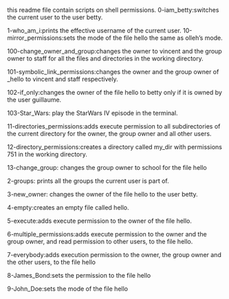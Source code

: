 this readme file contain scripts on shell permissions.
 0-iam_betty:switches the current user to the user betty.

1-who_am_i:prints the effective username of the current user.
10-mirror_permissions:sets the mode of the file hello the same as olleh’s mode.

100-change_owner_and_group:changes the owner to vincent and the group owner to staff for all the files and directories in the working directory.

101-symbolic_link_permissions:changes the owner and the group owner of _hello to vincent and staff respectively.

102-if_only:changes the owner of the file hello to betty only if it is owned by the user guillaume.

103-Star_Wars: play the StarWars IV episode in the terminal.

11-directories_permissions:adds execute permission to all subdirectories of the current directory for the owner, the group owner and all other users.

12-directory_permissions:creates a directory called my_dir with permissions 751 in the working directory.

13-change_group: changes the group owner to school for the file hello

2-groups: prints all the groups the current user is part of.

3-new_owner: changes the owner of the file hello to the user betty.

4-empty:creates an empty file called hello.

5-execute:adds execute permission to the owner of the file hello.

6-multiple_permissions:adds execute permission to the owner and the group owner, and read permission to other users, to the file hello.

7-everybody:adds execution permission to the owner, the group owner and the other users, to the file hello

8-James_Bond:sets the permission to the file hello

9-John_Doe:sets the mode of the file hello 
